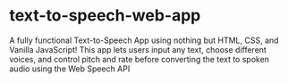 # text-to-speech-web-app
A fully functional Text-to-Speech App using nothing but HTML, CSS, and Vanilla JavaScript! This app lets users input any text, choose different voices, and control pitch and rate before converting the text to spoken audio using the Web Speech API
